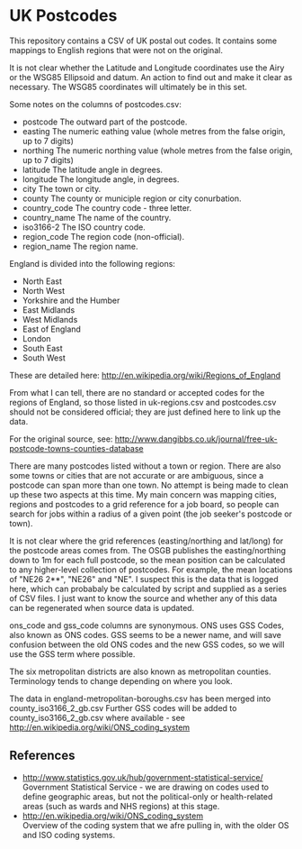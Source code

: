 UK Postcodes
============

This repository contains a CSV of UK postal out codes. It contains some mappings to English
regions that were not on the original.

It is not clear whether the Latitude and Longitude coordinates use the Airy or the WSG85 Ellipsoid
and datum. An action to find out and make it clear as necessary. The WSG85 coordinates will
ultimately be in this set.

Some notes on the columns of postcodes.csv:

* postcode The outward part of the postcode.
* easting The numeric eathing value (whole metres from the false origin, up to 7 digits)
* northing The numeric northing value (whole metres from the false origin, up to 7 digits)
* latitude The latitude angle in degrees.
* longitude The longitude angle, in degrees.
* city The town or city.
* county The county or municiple region or city conurbation.
* country_code The country code - three letter.
* country_name The name of the country.
* iso3166-2 The ISO country code.
* region_code The region code (non-official).
* region_name The region name.

England is divided into the following regions:

*	North East
*	North West
*	Yorkshire and the Humber
*	East Midlands
*	West Midlands
*	East of England
*	London
*	South East
*	South West

These are detailed here:
http://en.wikipedia.org/wiki/Regions_of_England

From what I can tell, there are no standard or accepted codes for the regions of England,
so those listed in uk-regions.csv and postcodes.csv should not be considered official;
they are just defined here to link up the data.

For the original source, see:
http://www.dangibbs.co.uk/journal/free-uk-postcode-towns-counties-database

There are many postcodes listed without a town or region. There are also some towns or cities
that are not accurate or are ambiguous, since a postcode can span more than one town. No attempt
is being made to clean up these two aspects at this time. My main concern was mapping cities,
regions and postcodes to a grid reference for a job board, so people can search for jobs within
a radius of a given point (the job seeker's postcode or town).

It is not clear where the grid references (easting/northing and lat/long) for the postcode areas
comes from. The OSGB publishes the easting/northing down to 1m for each full postcode, so the
mean position can be calculated to any higher-level collection of postcodes. For example, the
mean locations of "NE26 2**", "NE26" and "NE". I suspect this is the data that is logged here,
which can probabaly be calculated by script and supplied as a series of CSV files. I just want
to know the source and whether any of this data can be regenerated when source data is updated.

ons_code and gss_code columns are synonymous. ONS uses GSS Codes, also known as ONS codes.
GSS seems to be a newer name, and will save confusion between the old ONS codes and the new
GSS codes, so we will use the GSS term where possible.

The six metropolitan districts are also known as metropolitan counties. Terminology tends to
change depending on where you look.

The data in england-metropolitan-boroughs.csv has been merged into county_iso3166_2_gb.csv
Further GSS codes will be added to county_iso3166_2_gb.csv where available - see
http://en.wikipedia.org/wiki/ONS_coding_system

References
----------

* http://www.statistics.gov.uk/hub/government-statistical-service/  
  Government Statistical Service - we are drawing on codes used to define geographic areas,
  but not the political-only or health-related areas (such as wards and NHS regions) at this stage.
* http://en.wikipedia.org/wiki/ONS_coding_system  
  Overview of the coding system that we afre pulling in, with the older OS and ISO coding systems.
